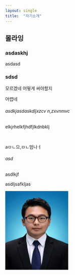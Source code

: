```yaml
---
layout: single
title:  "자기소개"
---
```


## 몰라잉

### asdaskhj



asdasd

### sdsd

모르겠네 어떻게 써야할지 

어렵네

 ###### asdkjasdaskdljxzcv n,zxvnmvc

elkjrhelkfjhdfjlkdnbklj

​             

aㅁㄴ으,ㅁㄴ엄나ㅓ

###### asd

asdlkjf

asdljsafkljas













  ![112](../images/2021-03-21-first/112.jpg)   

